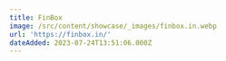 ```yaml
---
title: FinBox
image: /src/content/showcase/_images/finbox.in.webp
url: 'https://finbox.in/'
dateAdded: 2023-07-24T13:51:06.000Z
---
```


